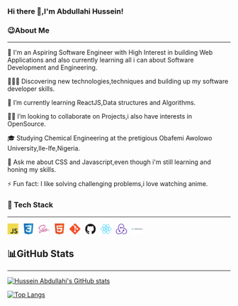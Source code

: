 ### Hi there 👋,I'm Abdullahi Hussein!

### 😉About Me

---
👨   I'm an Aspiring Software Engineer with High Interest in building Web Applications and also currently learning all i can about Software Development and Engineering.

👨🏻‍💻   Discovering new  technologies,techniques and building up my software developer skills.


🌱   I’m currently learning ReactJS,Data structures and Algorithms.


👯‍♂️   I’m looking to collaborate on Projects,i also have interests in OpenSource.


🎓   Studying Chemical Engineering at the pretigious Obafemi Awolowo University,Ile-Ife,Nigeria.


💬   Ask me about CSS and  Javascript,even though i'm still learning and honing my skills.


⚡   Fun fact:  I like solving challenging problems,i love watching anime.



###  🧰 Tech Stack

---
<div style="display:grid; grid-template-columns:repeat(auto-fit,35px)">
  <img src="https://github.com/devicons/devicon/blob/master/icons/javascript/javascript-original.svg" alt="Javascript icon" width="25" height="25" style="margin-right:15px"/> <img src="https://github.com/devicons/devicon/blob/master/icons/css3/css3-original.svg" alt="CSS3 icon" width="25" height="25" style="margin-right:15px"/> <img src="https://github.com/devicons/devicon/blob/master/icons/sass/sass-original.svg" alt="Sass icon" width="25" height="25" style="margin-right:15px"/> <img src="https://github.com/devicons/devicon/blob/master/icons/html5/html5-original.svg" alt="HTML5 ICON"  width="25" height="25" style="margin-right:15px"/>
<img src="https://github.com/devicons/devicon/blob/master/icons/git/git-original.svg"  alt="GIT icon" width="25" height="25" style="margin-right:15px"/> <img src="https://github.com/devicons/devicon/blob/master/icons/github/github-original.svg" alt="Github icon" width="25" height="25" style="margin-right:15px"/>
<img src="https://github.com/devicons/devicon/blob/master/icons/react/react-original.svg" alt="ReactJs icon" width="25" height="25" style="margin-right:15px"/>
<img src="https://github.com/devicons/devicon/blob/master/icons/redux/redux-original.svg" alt="ReactJs icon" width="25" height="25" style="margin-right:15px"/>
 <img src="https://github.com/devicons/devicon/blob/master/icons/tailwindcss/tailwindcss-original-wordmark.svg" alt="tailwindcss icon" width="25" height="25" style="margin-right:15px"/>
  
</div>





## 📊GitHub Stats

---

[![Hussein Abdullahi's GitHub stats](https://github-readme-stats.vercel.app/api?username=Hussein-miracle&show_icons=true&layout=compact)](https://github.com/anuraghazra/github-readme-stats)

[![Top Langs](https://github-readme-stats.vercel.app/api/top-langs/?username=Hussein-miracle&show_icons=true&layout=compact&height=80)
](https://github.com/anuraghazra/github-readme-stats)








